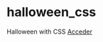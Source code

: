 # halloween_css
Halloween with CSS
<a href="https://tripleyei.github.io/halloween_css/">Acceder</a>
